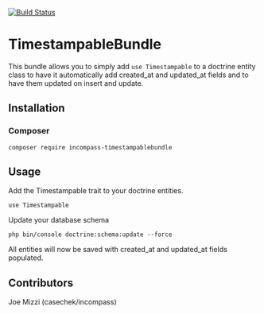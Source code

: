 [![Build Status](https://travis-ci.org/incompass/TimestampableBundle.svg?branch=master)](https://travis-ci.org/incompass/TimestampableBundle)

TimestampableBundle
===================

This bundle allows you to simply add ```use Timestampable``` 
to a doctrine entity class to have it automatically add 
created_at and updated_at fields and to have them updated on
insert and update.

Installation
------------

### Composer
```
composer require incompass-timestampablebundle
```

Usage
-----

Add the Timestampable trait to your doctrine entities.

```
use Timestampable
```

Update your database schema
```
php bin/console doctrine:schema:update --force
```

All entities will now be saved with created_at and updated_at fields populated.

Contributors
------------

Joe Mizzi (casechek/incompass)